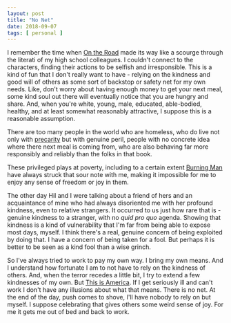 ```yaml
---
layout: post
title: "No Net"
date: 2018-09-07
tags: [ personal ]
---
```


I remember the time when [On the Road](https://en.wikipedia.org/wiki/On_the_Road)
made its way like a scourge through the literati of my high school colleagues.
I couldn't connect to the characters, finding their actions to be selfish and
irresponsible. This is a kind of fun that I don't really want to have - relying
on the kindness and good will of others as some sort of backstop or safety
net for my own needs. Like, don't worry about having enough money to get your
next meal, some kind soul out there will eventually notice that you are hungry
and share. And, when you're white, young, male, educated, able-bodied, healthy,
and at least somewhat reasonably attractive, I suppose this is a reasonable
assumption.

There are too many people in the world who are homeless, who do live not only
with [precarity](https://en.wikipedia.org/wiki/Precarity) but with genuine
peril, people with no concrete idea where there next meal is coming from, who
are also behaving far more responsibly and reliably than the folks in that book.

These privileged plays at poverty, including to a certain extent
[Burning Man](https://en.wikipedia.org/wiki/Burning_Man) have always struck that
sour note with me, making it impossible for me to enjoy any sense of freedom
or joy in them.

The other day Hil and I were talking about a friend of hers and an acquaintance
of mine who had always disoriented me with her profound kindness, even to
relative strangers. It occurred to us just how rare that is - genuine kindness
to a stranger, with no *quid pro quo* agenda. Showing that kindness is a kind
of vulnerability that I'm far from being able to expose most days, myself.
I think there's a real, genuine concern of being exploited by doing that. I have
a concern of being taken for a fool. But perhaps it is better to be seen as a
kind fool than a wise grinch.

So I've always tried to work to pay my own way. I bring my own means. And I
understand how fortunate I am to not have to rely on the kindness of others.
And, when the terror recedes a little bit, I try to extend a few kindnesses of
my own. But [This is America](https://www.youtube.com/watch?v=VYOjWnS4cMY). If
I get seriously ill and can't work I don't have any illusions about what that
means. There is no net. At the end of the day, push comes to shove, I'll have
nobody to rely on but myself. I suppose celebrating that gives others some weird
sense of joy. For me it gets me out of bed and back to work.

